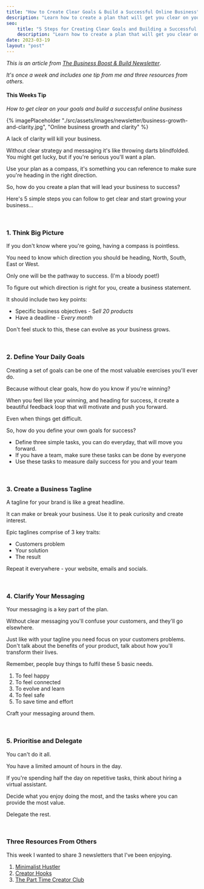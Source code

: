 ```yaml
---
title: "How to Create Clear Goals & Build a Successful Online Business"
description: "Learn how to create a plan that will get you clear on your goals, how to achieve them and lead your online business to success."
seo:
    title: "5 Steps for Creating Clear Goals and Building a Successful Online Business"
    description: "Learn how to create a plan that will get you clear on your goals, how to achieve them and lead your online business to success."
date: 2023-03-19
layout: "post"
---
```


*This is an article from [The Business Boost & Build Newsletter](/newsletter)*. 

*It's once a week and includes one tip from me and three resources from others.*

#### This Weeks Tip

*How to get clear on your goals and build a successful online business*

{% imagePlaceholder "./src/assets/images/newsletter/business-growth-and-clarity.jpg", "Online business growth and clarity" %}

A lack of clarity will kill your business.

Without clear strategy and messaging it's like throwing darts blindfolded. You might get lucky, but if you're serious you'll want a plan.

Use your plan as a compass, it's something you can reference to make sure you're heading in the right direction.

So, how do you create a plan that will lead your business to success?

Here's 5 simple steps you can follow to get clear and start growing your business…

&nbsp;
### 1. Think Big Picture

If you don't know where you're going, having a compass is pointless.

You need to know which direction you should be heading, North, South, East or West.

Only one will be the pathway to success. (I'm a bloody poet!)

To figure out which direction is right for you, create a business statement.

It should include two key points:

- Specific business objectives - S*ell 20 products*
- Have a deadline - E*very month*

Don't feel stuck to this, these can evolve as your business grows.

&nbsp;
### 2. Define Your Daily Goals

Creating a set of goals can be one of the most valuable exercises you'll ever do.

Because without clear goals, how do you know if you're winning?

When you feel like your winning, and heading for success, it create a beautiful feedback loop that will motivate and push you forward.

Even when things get difficult.

So, how do you define your own goals for success?

- Define three simple tasks, you can do everyday, that will move you forward.
- If you have a team, make sure these tasks can be done by everyone
- Use these tasks to measure daily success for you and your team

&nbsp;
### 3. Create a Business Tagline

A tagline for your brand is like a great headline.

It can make or break your business. Use it to peak curiosity and create interest.

Epic taglines comprise of 3 key traits:

- Customers problem
- Your solution
- The result

Repeat it everywhere - your website, emails and socials.

&nbsp;
### 4. Clarify Your Messaging

Your messaging is a key part of the plan.

Without clear messaging you'll confuse your customers, and they'll go elsewhere.

Just like with your tagline you need focus on your customers problems. Don't talk about the benefits of your product, talk about how you'll transform their lives.

Remember, people buy things to fulfil these 5 basic needs.

1. To feel happy
2. To feel connected
3. To evolve and learn
4. To feel safe
5. To save time and effort

Craft your messaging around them.

&nbsp;
### 5. Prioritise and Delegate

You can't do it all.

You have a limited amount of hours in the day. 

If you're spending half the day on repetitive tasks, think about hiring a virtual assistant.

Decide what you enjoy doing the most, and the tasks where you can provide the most value.

Delegate the rest.

&nbsp;
### Three Resources From Others

This week I wanted to share 3 newsletters that I've been enjoying.

1. [Minimalist Hustler](https://minimalisthustler.com/)
2. [Creator Hooks](https://creatorhooks.com/)
3. [The Part Time Creator Club](https://part-timecreatorclub.ck.page/ab91c1fb86)